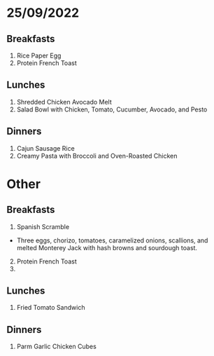 # 25/09/2022

## Breakfasts
1. Rice Paper Egg
2. Protein French Toast

## Lunches
1. Shredded Chicken Avocado Melt
2. Salad Bowl with Chicken, Tomato, Cucumber, Avocado, and
   Pesto

## Dinners
1. Cajun Sausage Rice
2. Creamy Pasta with Broccoli and Oven-Roasted Chicken


# Other

## Breakfasts
1.  Spanish Scramble
 - Three eggs, chorizo, tomatoes, caramelized onions,
   scallions, and melted Monterey Jack with hash browns and
   sourdough toast.
2. Protein French Toast
3.


## Lunches
1. Fried Tomato Sandwich

## Dinners
1. Parm Garlic Chicken Cubes

